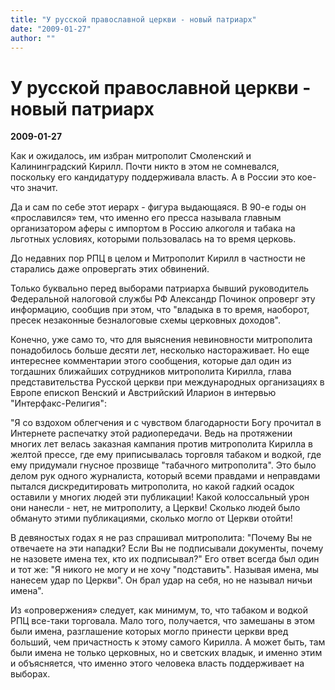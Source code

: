 ```yaml
---
title: "У русской православной церкви - новый патриарх"
date: "2009-01-27"
author: ""
---
```


# У русской православной церкви - новый патриарх

**2009-01-27** 

Как и ожидалось, им избран митрополит Смоленский и Калининградский Кирилл. Почти никто в этом не сомневался, поскольку его кандидатуру поддерживала власть. А в России это кое-что значит.

Да и сам по себе этот иерарх - фигура выдающаяся. В 90-е годы он «прославился» тем, что именно его пресса называла главным организатором аферы с импортом в Россию алкоголя и табака на льготных условиях, которыми пользовалась на то время церковь.

До недавних пор РПЦ в целом и Митрополит Кирилл в частности не старались даже опровергать этих обвинений.

Только буквально перед выборами патриарха бывший руководитель Федеральной налоговой службы РФ Александр Починок опроверг эту информацию, сообщив при этом, что "владыка в то время, наоборот, пресек незаконные безналоговые схемы церковных доходов".

Конечно, уже само то, что для выяснения невиновности митрополита понадобилось больше десяти лет, несколько настораживает. Но еще интереснее комментарии этого сообщения, которые дал один из тогдашних ближайших сотрудников митрополита Кирилла, глава представительства Русской церкви при международных организациях в Европе епископ Венский и Австрийский Иларион в интервью "Интерфакс-Религия":

"Я со вздохом облегчения и с чувством благодарности Богу прочитал в Интернете распечатку этой радиопередачи. Ведь на протяжении многих лет велась заказная кампания против митрополита Кирилла в желтой прессе, где ему приписывалась торговля табаком и водкой, где ему придумали гнусное прозвище "табачного митрополита". Это было делом рук одного журналиста, который всеми правдами и неправдами пытался дискредитировать митрополита, но какой гадкий осадок оставили у многих людей эти публикации! Какой колоссальный урон они нанесли - нет, не митрополиту, а Церкви! Сколько людей было обмануто этими публикациями, сколько могло от Церкви отойти!

В девяностых годах я не раз спрашивал митрополита: "Почему Вы не отвечаете на эти нападки? Если Вы не подписывали документы, почему не назовете имена тех, кто их подписывал?" Его ответ всегда был один и тот же: "Я никого не могу и не хочу "подставить". Называя имена, мы нанесем удар по Церкви". Он брал удар на себя, но не называл ничьи имена".

Из «опровержения» следует, как минимум, то, что табаком и водкой РПЦ все-таки торговала. Мало того, получается, что замешаны в этом были имена, разглашение которых могло принести церкви вред больший, чем причастность к этому самого Кирилла. А может быть, там были имена не только церковных, но и светских владык, и именно этим и объясняется, что именно этого человека власть поддерживает на выборах.
